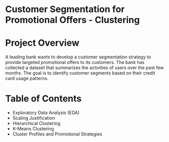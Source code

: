 # Customer Segmentation for Promotional Offers - Clustering

# Project Overview
A leading bank wants to develop a customer segmentation strategy to provide targeted promotional offers to its customers. The bank has collected a dataset that summarizes the activities of users over the past few months. The goal is to identify customer segments based on their credit card usage patterns.

# Table of Contents
* Exploratory Data Analysis (EDA)
* Scaling Justification
* Hierarchical Clustering
* K-Means Clustering
* Cluster Profiles and Promotional Strategies
